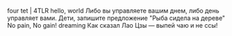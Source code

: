 four tet | 4TLR
hello, world
Либо вы управляете вашим днем, либо день управляет вами.
Дети, запишите предложение "Рыба сидела на дереве"
No pain, No gain!
dreaming
Как сказал Лао Цзы — выпей чаю и не ссы!

